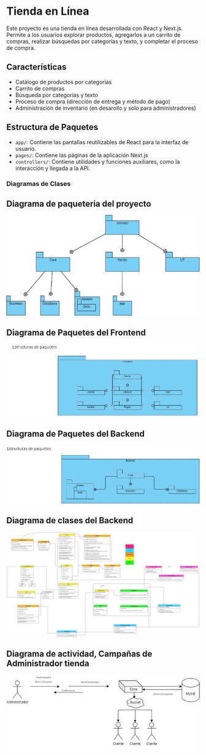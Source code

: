 # Tienda en Línea

Este proyecto es una tienda en línea desarrollada con React y Next.js. Permite a los usuarios explorar productos, agregarlos a un carrito de compras, realizar búsquedas por categorías y texto, y completar el proceso de compra.

## Características

- Catálogo de productos por categorías
- Carrito de compras
- Búsqueda por categorías y texto
- Proceso de compra (dirección de entrega y método de pago)
- Administración de inventario (en desarollo y solo para administradores)

## Estructura de Paquetes


- `app/`: Contiene las pantallas reutilizables de React para la interfaz de usuario.
- `pages/`: Contiene las páginas de la aplicación Next.js
- `controllers/`: Contiene utilidades y funciones auxiliares, como la interacción  y llegada a la API.

### Diagramas de Clases


## Diagrama de paqueteria del proyecto

![Packets-Project](imgSource/PacketsProject.jpg)

## Diagrama de Paquetes del Frontend 

![Package-Front-End](imgSource/PackageFrontEnd.jpg)

## Diagrama de Paquetes del Backend 

![Package-BACKEND](imgSource/PackageBACKEND.jpg)

## Diagrama de clases del Backend

![Diagramas-Clases-Backend](imgSource/DiagramasClasesBackend.png)

## Diagrama de actividad, Campañas de Administrador tienda
![Diagram-activity-Campaigns](imgSource/campaigns.jpg)






